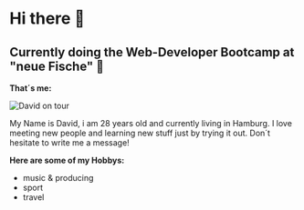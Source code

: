 # Hi there 👋
## Currently doing the Web-Developer Bootcamp at "neue Fische" 🐠

**That´s me:**

![David on tour](https://static.wikia.nocookie.net/penguinsofmadagascar/images/2/25/SkipperNew.png/revision/latest?cb=20220516220338)

My Name is David, i am 28 years old and currently living in Hamburg.
I love meeting new people and learning new stuff just by trying it out.
Don´t hesitate to write me a message!

**Here are some of my Hobbys:**
- music & producing
- sport
- travel
